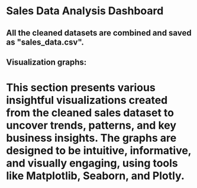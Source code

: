 # Sales Data Analysis Dashboard

## All the cleaned datasets are combined and saved as "sales_data.csv".

## Visualization graphs:
# This section presents various insightful visualizations created from the cleaned sales dataset to uncover trends, patterns, and key business insights. The graphs are designed to be intuitive, informative, and visually engaging, using tools like Matplotlib, Seaborn, and Plotly.
